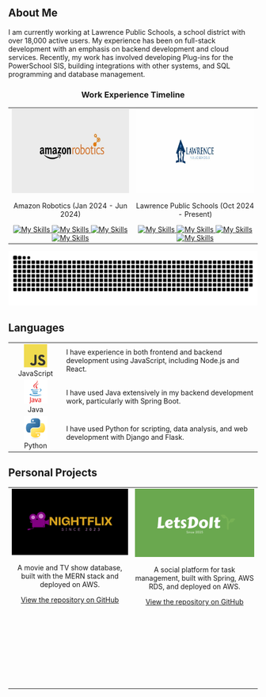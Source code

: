 
## About Me

I am currently working at Lawrence Public Schools, a school district with over 18,000 active users. My experience has been on full-stack development with an emphasis on backend development and cloud services. Recently, my work has involved developing Plug-ins for the PowerSchool SIS, building integrations with other systems, and SQL programming and database management.

<div align="center" style="margin-top: 20px;">

### Work Experience Timeline

<table>
  <tr>
    <td align="center" width="300">
      <img src="assets/Amazon.png" alt="Amazon Robotics" width="300" height="170">
      <p>Amazon Robotics (Jan 2024 - Jun 2024)</p>
      <div align="center">
        <a href="https://skillicons.dev">
          <img src="https://skillicons.dev/icons?i=ubuntu" alt="My Skills" width="24" height="24">
        </a>
        <a href="https://skillicons.dev">
          <img src="https://skillicons.dev/icons?i=java" alt="My Skills" width="24" height="24">
        </a>
        <a href="https://skillicons.dev">
          <img src="https://skillicons.dev/icons?i=nginx" alt="My Skills" width="24" height="24">
        </a>
        <a href="https://skillicons.dev">
          <img src="https://skillicons.dev/icons?i=python" alt="My Skills" width="24" height="24">
        </a>
      </div>
    </td>
    <td align="center" width="300">
      <img src="assets/LPS.png" alt="Lawrence Public Schools" width="300" height="170">
      <p>Lawrence Public Schools (Oct 2024 - Present)</p>
      <div align="center">
        <a href="https://skillicons.dev">
          <img src="https://skillicons.dev/icons?i=html" alt="My Skills" width="24" height="24">
        </a>
        <a href="https://skillicons.dev">
          <img src="https://skillicons.dev/icons?i=mysql" alt="My Skills" width="24" height="24">
        </a>
        <a href="https://skillicons.dev">
          <img src="https://skillicons.dev/icons?i=javascript" alt="My Skills" width="24" height="24">
        </a>
        <a href="https://skillicons.dev">
          <img src="https://skillicons.dev/icons?i=jquery" alt="My Skills" width="24" height="24">
        </a>
      </div>
    </td>
  </tr>
</table>

<picture>
  <source media="(prefers-color-scheme: dark)" srcset="assets/github-user-contribution.svg" />
  <source media="(prefers-color-scheme: light)" srcset="assets/github-user-contribution.svg" />
  <img alt="github-snake" src="assets/github-user-contribution.svg" >
</picture>

</div>

## Languages

<table>
  <tr>
    <td align="center" width="96">
      <img src="https://raw.githubusercontent.com/devicons/devicon/master/icons/javascript/javascript-original.svg" width="48" height="48" alt="JavaScript" />
      <br>JavaScript
    </td>
    <td>
      I have experience in both frontend and backend development using JavaScript, including Node.js and React.
    </td>
  </tr>
  <tr>
    <td align="center" width="96">
      <img src="https://raw.githubusercontent.com/devicons/devicon/master/icons/java/java-original-wordmark.svg" width="48" height="48" alt="Java" />
      <br>Java
    </td>
    <td>
      I have used Java extensively in my backend development work, particularly with Spring Boot.
    </td>
  </tr>
  <tr>
    <td align="center" width="96">
      <img src="https://raw.githubusercontent.com/devicons/devicon/master/icons/python/python-original.svg" width="48" height="48" alt="Python" />
      <br>Python
    </td>
    <td>
      I have used Python for scripting, data analysis, and web development with Django and Flask.
    </td>
  </tr>
</table>

## Personal Projects

<table align="center">
  <tr>
    <td align="center" width="300" style="vertical-align: top; height: 400px;">
      <a href="https://github.com/jsandoval1/Nightflix">
        <img src="assets/NightflixCard.png" width="300" alt="Nightflix">
      </a>
      <p>A movie and TV show database, built with the MERN stack and deployed on AWS.</p>
      <a href="https://github.com/jsandoval1/Nightflix">View the repository on GitHub</a>
    </td>
    <td align="center" width="300" style="vertical-align: top; height: 400px;">
      <a href="https://github.com/jsandoval1/LetsDoItApp">
        <img src="assets/LetsDoItCard.png" width="300" alt="LetsDoItApp">
      </a>
      <p>A social platform for task management, built with Spring, AWS RDS, and deployed on AWS.</p>
      <a href="https://github.com/jsandoval1/LetsDoItApp">View the repository on GitHub</a>
    </td>
  </tr>
</table>

<!-- Snake Gif generator -->
<!--https://github.com/Platane/snk?tab=readme-ov-file-->

